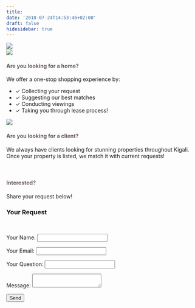 ```yaml
---
title:
date: '2018-07-24T14:53:46+02:00'
draft: false
hidesidebar: true
---
```


<div class="services-page" >
  <section class="services-page-box itema">
    <div class=container-service-01>
      <img src="/images/uploads/031-01.jpg">
    </div>
  </section>
 <!--  <div class="services-page-box itemb">
      <h4 style="color:#665a5a;">Services</h4>
      Our agency offers time effective property management services:</br>
      <ul>
        <li>&#10003; Property marketing</li>
        <li>&#10003; Brokerage services</li>
        <li>&#10003; Rental management</li>
      </ul>
  </div> -->
  <section class="services-page-box itemc">
    <div class=container-service-02>
      <img src="/images/uploads/046-01.jpg">
    </div>
  </section>
  <div class="services-page-box itemd">
      <h4 style="color:#665a5a;">Are you looking for a home?</h4>
      We offer a one-stop shopping experience by:
      </br>
      <ul>
        <li>&#10003; Collecting your request</li>
        <li>&#10003; Suggesting our best matches</li>
        <li>&#10003; Conducting viewings</li>
        <li>&#10003; Taking you through lease process!</li>
      </ul>

  </div>
  <section class="services-page-box iteme">
    <div class=container-service-03>
      <img src="/images/uploads/090-01.jpg">
    </div>
  </section>
  <div class="services-page-box itemf">
    <h4 style="color:#665a5a;">Are you looking for a client? </h4>
      We always have clients looking for stunning properties throughout Kigali.
      Once your property is listed, we match it with current requests!  <br/><br/><br/>
      <h4 style="color:#665a5a;">Interested?</h4>
      Share your request below!
  </div>

  <div class="request-box itemg">
      <h3>Your Request</h3>
      <br/>
          <form style="width: 100%; " name="Request Availability" method="POST" netlify>
              <input id= "pageURL" type="hidden" name="Page URL" value=""/>
              <p><label>Your Name: <input type="text" name="name" /></label></p>
              <p><label>Your Email: <input type="email" name="email" /></label></p>
              <p><label>Your Question: <input type="reason" name="reason" /></label></p>
              <p><label>Message: <textarea name="message"></textarea></label></p>
              <p><button type="submit">Send</button></p>
          </form>
          <script type="text/javascript">
              var currentPageURL = "https://www.cocoonrwanda.com"+{{.URL}};
              document.getElementById("pageURL").value=currentPageURL;
          </script>
    </div>
  </div>
